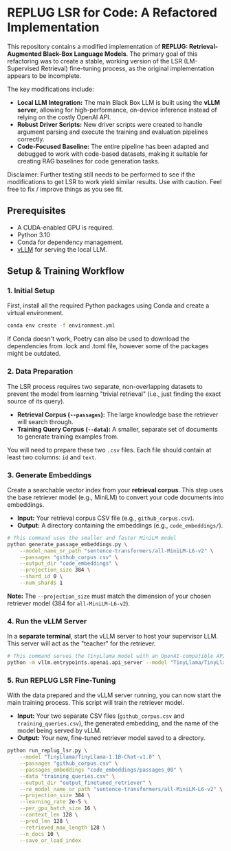 # REPLUG LSR for Code: A Refactored Implementation

This repository contains a modified implementation of **REPLUG: Retrieval-Augmented Black-Box Language Models**. The primary goal of this refactoring was to create a stable, working version of the LSR (LM-Supervised Retrieval) fine-tuning process, as the original implementation appears to be incomplete.

The key modifications include:

* **Local LLM Integration:** The main Black Box LLM is built using the **vLLM server**, allowing for high-performance, on-device inference instead of relying on the costly OpenAI API.
* **Robust Driver Scripts:** New driver scripts were created to handle argument parsing and execute the training and evaluation pipelines correctly.
* **Code-Focused Baseline:** The entire pipeline has been adapted and debugged to work with code-based datasets, making it suitable for creating RAG baselines for code generation tasks.

Disclaimer: Further testing still needs to be performed to see if the modifications to get LSR to work yield similar results. Use with caution. Feel free to fix / improve things as you see fit.

## Prerequisites

* A CUDA-enabled GPU is required.
* Python 3.10
* Conda for dependency management.
* [vLLM](https://github.com/vllm-project/vllm) for serving the local LLM.

## Setup & Training Workflow

### 1. Initial Setup

First, install all the required Python packages using Conda and create a virtual environment.

```bash
conda env create -f environment.yml
```

If Conda doesn't work, Poetry can also be used to download the dependencies from .lock and .toml file, however some of the packages might be outdated.

### 2. Data Preparation

The LSR process requires two separate, non-overlapping datasets to prevent the model from learning "trivial retrieval" (i.e., just finding the exact source of its query).

* **Retrieval Corpus (`--passages`):** The large knowledge base the retriever will search through.
* **Training Query Corpus (`--data`):** A smaller, separate set of documents to generate training examples from.

You will need to prepare these two `.csv` files. Each file should contain at least two columns: `id` and `text`.

### 3. Generate Embeddings

Create a searchable vector index from your **retrieval corpus**. This step uses the base retriever model (e.g., MiniLM) to convert your code documents into embeddings.

* **Input:** Your retrieval corpus CSV file (e.g., `github_corpus.csv`).
* **Output:** A directory containing the embeddings (e.g., `code_embeddings/`).

```bash
# This command uses the smaller and faster MiniLM model
python generate_passage_embeddings.py \
    --model_name_or_path "sentence-transformers/all-MiniLM-L6-v2" \
    --passages "github_corpus.csv" \
    --output_dir "code_embeddings" \
    --projection_size 384 \
    --shard_id 0 \
    --num_shards 1
```

**Note:** The `--projection_size` must match the dimension of your chosen retriever model (384 for `all-MiniLM-L6-v2`).

### 4. Run the vLLM Server

In a **separate terminal**, start the vLLM server to host your supervisor LLM. This server will act as the "teacher" for the retriever.

```bash
# This command serves the TinyLlama model with an OpenAI-compatible API
python -m vllm.entrypoints.openai.api_server --model "TinyLlama/TinyLlama-1.1B-Chat-v1.0"
```

### 5. Run REPLUG LSR Fine-Tuning

With the data prepared and the vLLM server running, you can now start the main training process. This script will train the retriever model.

* **Input:** Your two separate CSV files (`github_corpus.csv` and `training_queries.csv`), the generated embedding, and the name of the model being served by vLLM.
* **Output:** Your new, fine-tuned retriever model saved to a directory.

```bash
python run_replug_lsr.py \
    --model "TinyLlama/TinyLlama-1.1B-Chat-v1.0" \
    --passages "github_corpus.csv" \
    --passages_embeddings "code_embeddings/passages_00" \
    --data "training_queries.csv" \
    --output_dir "output_finetuned_retriever" \
    --re_model_name_or_path "sentence-transformers/all-MiniLM-L6-v2" \
    --projection_size 384 \
    --learning_rate 2e-5 \
    --per_gpu_batch_size 16 \
    --context_len 128 \
    --pred_len 128 \
    --retrieved_max_length 128 \
    --n_docs 10 \
    --save_or_load_index
```